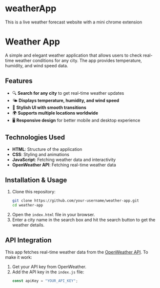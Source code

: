 # weatherApp
This is a live weather forecast website with a mini chrome extension 
# Weather App

A simple and elegant weather application that allows users to check real-time weather conditions for any city. The app provides temperature, humidity, and wind speed data.

## Features
- 🔍 **Search for any city** to get real-time weather updates
- 🌤️ **Displays temperature, humidity, and wind speed**
- 🎨 **Stylish UI with smooth transitions**
- 🌍 **Supports multiple locations worldwide**
- 🖥️ **Responsive design** for better mobile and desktop experience

## Technologies Used
- **HTML**: Structure of the application
- **CSS**: Styling and animations
- **JavaScript**: Fetching weather data and interactivity
- **OpenWeather API**: Fetching real-time weather data

## Installation & Usage
1. Clone this repository:
   ```bash
   git clone https://github.com/your-username/weather-app.git
   cd weather-app
   ```
2. Open the `index.html` file in your browser.
3. Enter a city name in the search box and hit the search button to get the weather details.

## API Integration
This app fetches real-time weather data from the [OpenWeather API](https://openweathermap.org/api). To make it work:
1. Get your API key from OpenWeather.
2. Add the API key in the `index.js` file:
   ```javascript
   const apiKey = "YOUR_API_KEY";
   ```



